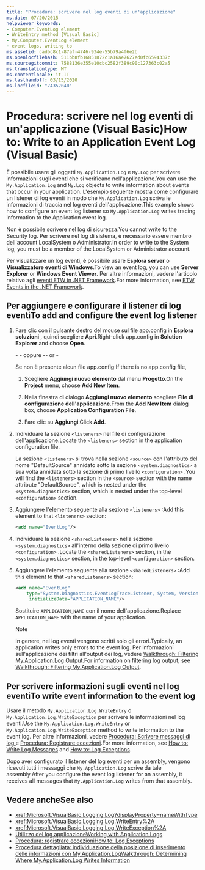 ```yaml
---
title: "Procedura: scrivere nel log eventi di un'applicazione"
ms.date: 07/20/2015
helpviewer_keywords:
- Computer.EventLog element
- WriteEntry method [Visual Basic]
- My.Computer.EventLog element
- event logs, writing to
ms.assetid: cadbc8c1-87af-4746-934e-55b79a4f6e2b
ms.openlocfilehash: 511bb8fb16851872c1a16ae7627ed0fc6594337c
ms.sourcegitcommit: 7588136e355e10cbc2582f389c90c127363c02a5
ms.translationtype: MT
ms.contentlocale: it-IT
ms.lasthandoff: 03/15/2020
ms.locfileid: "74352040"
---
```

# <a name="how-to-write-to-an-application-event-log-visual-basic"></a><span data-ttu-id="ffc71-102">Procedura: scrivere nel log eventi di un'applicazione (Visual Basic)</span><span class="sxs-lookup"><span data-stu-id="ffc71-102">How to: Write to an Application Event Log (Visual Basic)</span></span>

<span data-ttu-id="ffc71-103">È possibile usare gli oggetti `My.Application.Log` e `My.Log` per scrivere informazioni sugli eventi che si verificano nell'applicazione.</span><span class="sxs-lookup"><span data-stu-id="ffc71-103">You can use the `My.Application.Log` and `My.Log` objects to write information about events that occur in your application.</span></span> <span data-ttu-id="ffc71-104">L'esempio seguente mostra come configurare un listener di log eventi in modo che `My.Application.Log` scriva le informazioni di traccia nel log eventi dell'applicazione.</span><span class="sxs-lookup"><span data-stu-id="ffc71-104">This example shows how to configure an event log listener so `My.Application.Log` writes tracing information to the Application event log.</span></span>

<span data-ttu-id="ffc71-105">Non è possibile scrivere nel log di sicurezza.</span><span class="sxs-lookup"><span data-stu-id="ffc71-105">You cannot write to the Security log.</span></span> <span data-ttu-id="ffc71-106">Per scrivere nel log di sistema, è necessario essere membro dell'account LocalSystem o Administrator.</span><span class="sxs-lookup"><span data-stu-id="ffc71-106">In order to write to the System log, you must be a member of the LocalSystem or Administrator account.</span></span>

<span data-ttu-id="ffc71-107">Per visualizzare un log eventi, è possibile usare **Esplora server** o **Visualizzatore eventi di Windows**.</span><span class="sxs-lookup"><span data-stu-id="ffc71-107">To view an event log, you can use **Server Explorer** or **Windows Event Viewer**.</span></span> <span data-ttu-id="ffc71-108">Per altre informazioni, vedere l'articolo relativo agli [eventi ETW in .NET Framework](../../../../framework/performance/etw-events.md).</span><span class="sxs-lookup"><span data-stu-id="ffc71-108">For more information, see [ETW Events in the .NET Framework](../../../../framework/performance/etw-events.md).</span></span>

## <a name="to-add-and-configure-the-event-log-listener"></a><span data-ttu-id="ffc71-109">Per aggiungere e configurare il listener di log eventi</span><span class="sxs-lookup"><span data-stu-id="ffc71-109">To add and configure the event log listener</span></span>

1. <span data-ttu-id="ffc71-110">Fare clic con il pulsante destro del mouse sul file app.config in **Esplora soluzioni** , quindi scegliere **Apri**.</span><span class="sxs-lookup"><span data-stu-id="ffc71-110">Right-click app.config in **Solution Explorer** and choose **Open**.</span></span>

    <span data-ttu-id="ffc71-111">\- - oppure -</span><span class="sxs-lookup"><span data-stu-id="ffc71-111">\- or -</span></span>

    <span data-ttu-id="ffc71-112">Se non è presente alcun file app.config:</span><span class="sxs-lookup"><span data-stu-id="ffc71-112">If there is no app.config file,</span></span>

    1. <span data-ttu-id="ffc71-113">Scegliere **Aggiungi nuovo elemento** dal menu **Progetto**.</span><span class="sxs-lookup"><span data-stu-id="ffc71-113">On the **Project** menu, choose **Add New Item**.</span></span>

    2. <span data-ttu-id="ffc71-114">Nella finestra di dialogo **Aggiungi nuovo elemento** scegliere **File di configurazione dell'applicazione**.</span><span class="sxs-lookup"><span data-stu-id="ffc71-114">From the **Add New Item** dialog box, choose **Application Configuration File**.</span></span>

    3. <span data-ttu-id="ffc71-115">Fare clic su **Aggiungi**.</span><span class="sxs-lookup"><span data-stu-id="ffc71-115">Click **Add**.</span></span>

2. <span data-ttu-id="ffc71-116">Individuare la sezione `<listeners>` nel file di configurazione dell'applicazione.</span><span class="sxs-lookup"><span data-stu-id="ffc71-116">Locate the `<listeners>` section in the application configuration file.</span></span>

    <span data-ttu-id="ffc71-117">La sezione `<listeners>` si trova nella sezione `<source>` con l'attributo del nome "DefaultSource" annidato sotto la sezione `<system.diagnostics>` a sua volta annidata sotto la sezione di primo livello `<configuration>` .</span><span class="sxs-lookup"><span data-stu-id="ffc71-117">You will find the `<listeners>` section in the `<source>` section with the name attribute "DefaultSource", which is nested under the `<system.diagnostics>` section, which is nested under the top-level `<configuration>` section.</span></span>

3. <span data-ttu-id="ffc71-118">Aggiungere l'elemento seguente alla sezione `<listeners>` :</span><span class="sxs-lookup"><span data-stu-id="ffc71-118">Add this element to that `<listeners>` section:</span></span>

    ```xml
    <add name="EventLog"/>
    ```

4. <span data-ttu-id="ffc71-119">Individuare la sezione `<sharedListeners>` nella sezione `<system.diagnostics>` all'interno della sezione di primo livello `<configuration>` .</span><span class="sxs-lookup"><span data-stu-id="ffc71-119">Locate the `<sharedListeners>` section, in the `<system.diagnostics>` section, in the top-level `<configuration>` section.</span></span>

5. <span data-ttu-id="ffc71-120">Aggiungere l'elemento seguente alla sezione `<sharedListeners>` :</span><span class="sxs-lookup"><span data-stu-id="ffc71-120">Add this element to that `<sharedListeners>` section:</span></span>

    ```xml
    <add name="EventLog"
        type="System.Diagnostics.EventLogTraceListener, System, Version=2.0.0.0, Culture=neutral, PublicKeyToken=b77a5c561934e089"
         initializeData="APPLICATION_NAME"/>
    ```

    <span data-ttu-id="ffc71-121">Sostituire `APPLICATION_NAME` con il nome dell'applicazione.</span><span class="sxs-lookup"><span data-stu-id="ffc71-121">Replace `APPLICATION_NAME` with the name of your application.</span></span>

    > [!NOTE]
    > <span data-ttu-id="ffc71-122">In genere, nel log eventi vengono scritti solo gli errori.</span><span class="sxs-lookup"><span data-stu-id="ffc71-122">Typically, an application writes only errors to the event log.</span></span> <span data-ttu-id="ffc71-123">Per informazioni sull'applicazione dei filtri all'output dei log, vedere [Walkthrough: Filtering My.Application.Log Output](../../../../visual-basic/developing-apps/programming/log-info/walkthrough-filtering-my-application-log-output.md).</span><span class="sxs-lookup"><span data-stu-id="ffc71-123">For information on filtering log output, see [Walkthrough: Filtering My.Application.Log Output](../../../../visual-basic/developing-apps/programming/log-info/walkthrough-filtering-my-application-log-output.md).</span></span>

## <a name="to-write-event-information-to-the-event-log"></a><span data-ttu-id="ffc71-124">Per scrivere informazioni sugli eventi nel log eventi</span><span class="sxs-lookup"><span data-stu-id="ffc71-124">To write event information to the event log</span></span>

<span data-ttu-id="ffc71-125">Usare il metodo `My.Application.Log.WriteEntry` o `My.Application.Log.WriteException` per scrivere le informazioni nel log eventi.</span><span class="sxs-lookup"><span data-stu-id="ffc71-125">Use the `My.Application.Log.WriteEntry` or `My.Application.Log.WriteException` method to write information to the event log.</span></span> <span data-ttu-id="ffc71-126">Per altre informazioni, vedere [Procedura: Scrivere messaggi di log ](../../../../visual-basic/developing-apps/programming/log-info/how-to-write-log-messages.md) e [Procedura: Registrare eccezioni](../../../../visual-basic/developing-apps/programming/log-info/how-to-log-exceptions.md).</span><span class="sxs-lookup"><span data-stu-id="ffc71-126">For more information, see [How to: Write Log Messages](../../../../visual-basic/developing-apps/programming/log-info/how-to-write-log-messages.md) and [How to: Log Exceptions](../../../../visual-basic/developing-apps/programming/log-info/how-to-log-exceptions.md).</span></span>

<span data-ttu-id="ffc71-127">Dopo aver configurato il listener del log eventi per un assembly, vengono ricevuti tutti i messaggi che `My.Application.Log` scrive da tale assembly.</span><span class="sxs-lookup"><span data-stu-id="ffc71-127">After you configure the event log listener for an assembly, it receives all messages that `My.Application.Log` writes from that assembly.</span></span>

## <a name="see-also"></a><span data-ttu-id="ffc71-128">Vedere anche</span><span class="sxs-lookup"><span data-stu-id="ffc71-128">See also</span></span>

- <xref:Microsoft.VisualBasic.Logging.Log?displayProperty=nameWithType>
- <xref:Microsoft.VisualBasic.Logging.Log.WriteEntry%2A>
- <xref:Microsoft.VisualBasic.Logging.Log.WriteException%2A>
- [<span data-ttu-id="ffc71-129">Utilizzo dei log applicazione</span><span class="sxs-lookup"><span data-stu-id="ffc71-129">Working with Application Logs</span></span>](../../../../visual-basic/developing-apps/programming/log-info/working-with-application-logs.md)
- [<span data-ttu-id="ffc71-130">Procedura: registrare eccezioni</span><span class="sxs-lookup"><span data-stu-id="ffc71-130">How to: Log Exceptions</span></span>](../../../../visual-basic/developing-apps/programming/log-info/how-to-log-exceptions.md)
- [<span data-ttu-id="ffc71-131">Procedura dettagliata: individuazione della posizione di inserimento delle informazioni con My.Application.Log</span><span class="sxs-lookup"><span data-stu-id="ffc71-131">Walkthrough: Determining Where My.Application.Log Writes Information</span></span>](../../../../visual-basic/developing-apps/programming/log-info/walkthrough-determining-where-my-application-log-writes-information.md)
